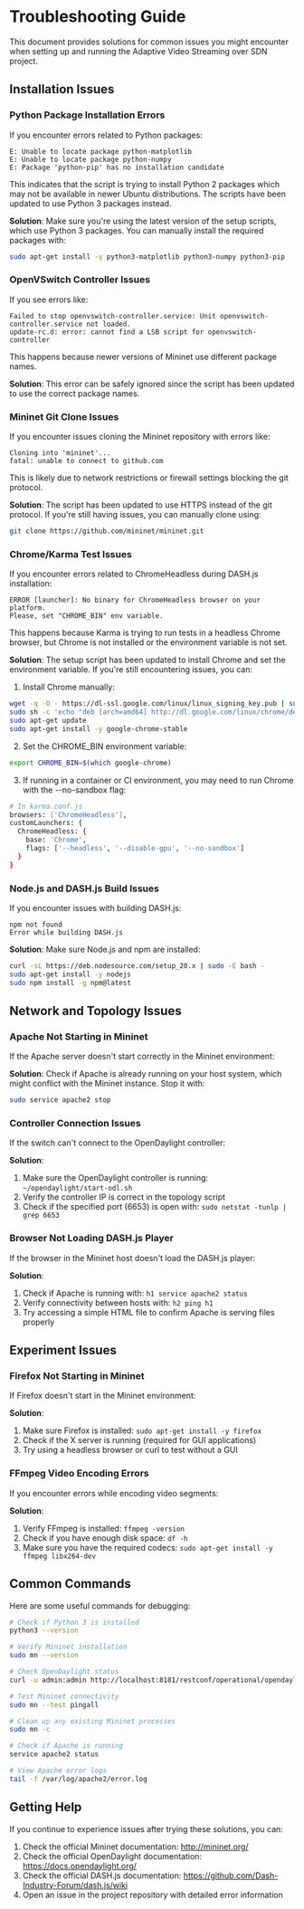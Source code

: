 # Troubleshooting Guide

This document provides solutions for common issues you might encounter when setting up and running the Adaptive Video Streaming over SDN project.

## Installation Issues

### Python Package Installation Errors

If you encounter errors related to Python packages:

```
E: Unable to locate package python-matplotlib
E: Unable to locate package python-numpy
E: Package 'python-pip' has no installation candidate
```

This indicates that the script is trying to install Python 2 packages which may not be available in newer Ubuntu distributions. The scripts have been updated to use Python 3 packages instead.

**Solution**: Make sure you're using the latest version of the setup scripts, which use Python 3 packages. You can manually install the required packages with:

```bash
sudo apt-get install -y python3-matplotlib python3-numpy python3-pip
```

### OpenVSwitch Controller Issues

If you see errors like:

```
Failed to stop openvswitch-controller.service: Unit openvswitch-controller.service not loaded.
update-rc.d: error: cannot find a LSB script for openvswitch-controller
```

This happens because newer versions of Mininet use different package names.

**Solution**: This error can be safely ignored since the script has been updated to use the correct package names.

### Mininet Git Clone Issues

If you encounter issues cloning the Mininet repository with errors like:

```
Cloning into 'mininet'...
fatal: unable to connect to github.com
```

This is likely due to network restrictions or firewall settings blocking the git protocol.

**Solution**: The script has been updated to use HTTPS instead of the git protocol. If you're still having issues, you can manually clone using:

```bash
git clone https://github.com/mininet/mininet.git
```

### Chrome/Karma Test Issues

If you encounter errors related to ChromeHeadless during DASH.js installation:

```
ERROR [launcher]: No binary for ChromeHeadless browser on your platform.
Please, set "CHROME_BIN" env variable.
```

This happens because Karma is trying to run tests in a headless Chrome browser, but Chrome is not installed or the environment variable is not set.

**Solution**: The setup script has been updated to install Chrome and set the environment variable. If you're still encountering issues, you can:

1. Install Chrome manually:
```bash
wget -q -O - https://dl-ssl.google.com/linux/linux_signing_key.pub | sudo apt-key add -
sudo sh -c 'echo "deb [arch=amd64] http://dl.google.com/linux/chrome/deb/ stable main" >> /etc/apt/sources.list.d/google-chrome.list'
sudo apt-get update
sudo apt-get install -y google-chrome-stable
```

2. Set the CHROME_BIN environment variable:
```bash
export CHROME_BIN=$(which google-chrome)
```

3. If running in a container or CI environment, you may need to run Chrome with the --no-sandbox flag:
```bash
# In karma.conf.js
browsers: ['ChromeHeadless'],
customLaunchers: {
  ChromeHeadless: {
    base: 'Chrome',
    flags: ['--headless', '--disable-gpu', '--no-sandbox']
  }
}
```

### Node.js and DASH.js Build Issues

If you encounter issues with building DASH.js:

```
npm not found
Error while building DASH.js
```

**Solution**: Make sure Node.js and npm are installed:

```bash
curl -sL https://deb.nodesource.com/setup_20.x | sudo -E bash -
sudo apt-get install -y nodejs
sudo npm install -g npm@latest
```

## Network and Topology Issues

### Apache Not Starting in Mininet

If the Apache server doesn't start correctly in the Mininet environment:

**Solution**: Check if Apache is already running on your host system, which might conflict with the Mininet instance. Stop it with:

```bash
sudo service apache2 stop
```

### Controller Connection Issues

If the switch can't connect to the OpenDaylight controller:

**Solution**: 
1. Make sure the OpenDaylight controller is running: `~/opendaylight/start-odl.sh`
2. Verify the controller IP is correct in the topology script
3. Check if the specified port (6653) is open with: `sudo netstat -tunlp | grep 6653`

### Browser Not Loading DASH.js Player

If the browser in the Mininet host doesn't load the DASH.js player:

**Solution**:
1. Check if Apache is running with: `h1 service apache2 status`
2. Verify connectivity between hosts with: `h2 ping h1`
3. Try accessing a simple HTML file to confirm Apache is serving files properly

## Experiment Issues

### Firefox Not Starting in Mininet

If Firefox doesn't start in the Mininet environment:

**Solution**: 
1. Make sure Firefox is installed: `sudo apt-get install -y firefox`
2. Check if the X server is running (required for GUI applications)
3. Try using a headless browser or curl to test without a GUI

### FFmpeg Video Encoding Errors

If you encounter errors while encoding video segments:

**Solution**:
1. Verify FFmpeg is installed: `ffmpeg -version`
2. Check if you have enough disk space: `df -h`
3. Make sure you have the required codecs: `sudo apt-get install -y ffmpeg libx264-dev`

## Common Commands

Here are some useful commands for debugging:

```bash
# Check if Python 3 is installed
python3 --version

# Verify Mininet installation
sudo mn --version

# Check OpenDaylight status
curl -u admin:admin http://localhost:8181/restconf/operational/opendaylight-inventory:nodes/

# Test Mininet connectivity
sudo mn --test pingall

# Clean up any existing Mininet processes
sudo mn -c

# Check if Apache is running
service apache2 status

# View Apache error logs
tail -f /var/log/apache2/error.log
```

## Getting Help

If you continue to experience issues after trying these solutions, you can:

1. Check the official Mininet documentation: http://mininet.org/
2. Check the official OpenDaylight documentation: https://docs.opendaylight.org/
3. Check the official DASH.js documentation: https://github.com/Dash-Industry-Forum/dash.js/wiki
4. Open an issue in the project repository with detailed error information 
